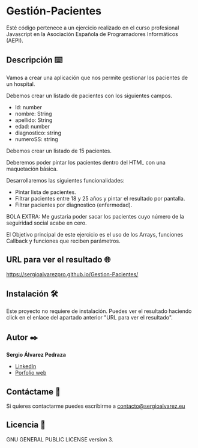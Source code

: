 # Gestión-Pacientes
Esté código pertenece a un ejercicio realizado en el curso profesional Javascript en la Asociación Española de Programadores Informáticos (AEPI).

## Descripción ⌨️
Vamos a crear una aplicación que nos permite gestionar los pacientes de un hospital.

Debemos crear un listado de pacientes con los siguientes campos.
- Id: number
- nombre: String
- apellido: String
- edad: number
- diagnostico: string
- numeroSS: string

Debemos crear un listado de 15 pacientes.

Deberemos poder pintar los pacientes dentro del HTML con una maquetación básica.

Desarrollaremos las siguientes funcionalidades:
- Pintar lista de pacientes.
- Filtrar pacientes entre 18 y 25 años y pintar el resultado por pantalla.
- Filtrar pacientes por diagnostico (enfermedad).

BOLA EXTRA: Me gustaria poder sacar los pacientes cuyo número de la seguiridad social acabe en cero.

El Objetivo principal de este ejercicio es el uso de los Arrays, funciones Callback y funciones que reciben parámetros.

## URL para ver el resultado 🌐
https://sergioalvarezpro.github.io/Gestion-Pacientes/

## Instalación 🛠️
Este proyecto no requiere de instalación. Puedes ver el resultado haciendo click en el enlace del apartado anterior "URL para ver el resultado".

## Autor ✒️
**Sergio Álvarez Pedraza**

* [LinkedIn](https://www.linkedin.com/in/sergioalvarezpedraza/)
* [Porfolio web](https://sergioalvarez.eu/)

## Contáctame 📧
Si quieres contactarme puedes escribirme a contacto@sergioalvarez.eu

## Licencia 🔑
GNU GENERAL PUBLIC LICENSE version 3.
